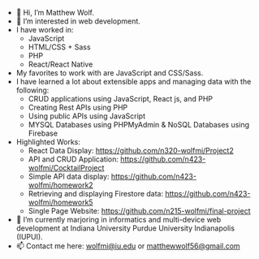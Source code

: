 - 👋 Hi, I’m Matthew Wolf.
- 👀 I’m interested in web development.
- I have worked in: 
  - JavaScript
  - HTML/CSS + Sass
  - PHP
  - React/React Native
- My favorites to work with are JavaScript and CSS/Sass.
- I have learned a lot about extensible apps and managing data with the following:
  - CRUD applications using JavaScript, React js, and PHP
  - Creating Rest APIs using PHP
  - Using public APIs using JavaScript
  - MYSQL Databases using PHPMyAdmin & NoSQL Databases using Firebase
- Highlighted Works:
  - React Data Display: https://github.com/n320-wolfmi/Project2
  - API and CRUD Application: https://github.com/n423-wolfmi/CocktailProject
  - Simple API data display: https://github.com/n423-wolfmi/homework2
  - Retrieving and displaying Firestore data: https://github.com/n423-wolfmi/homework5
  - Single Page Website: https://github.com/n215-wolfmi/final-project
- 🌱 I’m currently marjoring in informatics and multi-device web development at Indiana University Purdue University Indianapolis (IUPUI).
- 📫 Contact me here: wolfmi@iu.edu or matthewwolf56@gmail.com

<!---
wolfmatt233/wolfmatt233 is a ✨ special ✨ repository because its `README.md` (this file) appears on your GitHub profile.
You can click the Preview link to take a look at your changes.
--->
